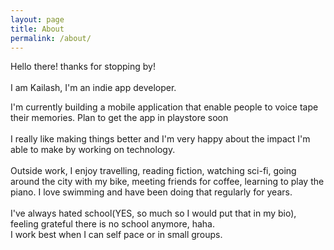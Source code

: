 ```yaml
---
layout: page
title: About
permalink: /about/
---
```


Hello there! thanks for stopping by!<br>
<br>
I am Kailash, I'm an indie app developer. <br>

I'm currently building a mobile application that enable people to voice tape their memories.
Plan to get the app in playstore soon<br>
<br>
I really like making things better and
I'm very happy about the impact I'm able to make by working on technology.<br>
<br>
Outside work, I enjoy travelling, reading fiction, watching sci-fi, going around the city with my bike, meeting friends for coffee, learning to play the piano. I love swimming and have been doing that regularly for years.<br>
<br>
I've always hated school(YES, so much so I would put that in my bio), feeling grateful there is no school anymore, haha.<br>
I work best when I can self pace or in small groups.
